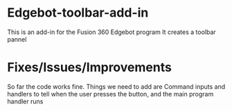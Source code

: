 # Edgebot-toolbar-add-in

This is an add-in for the Fusion 360 Edgebot program
It creates a toolbar pannel

# Fixes/Issues/Improvements

So far the code works fine. Things we need to add are Command inputs and handlers to tell when the user presses the button, and the main program handler runs
